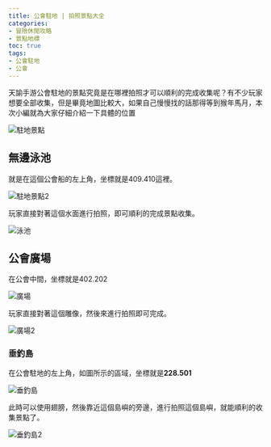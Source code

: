 ```yaml
---
title: 公會駐地 | 拍照景點大全
categories: 
- 冒險休閒攻略
- 景點地標
toc: true
tags:
- 公會駐地
- 公會
---
```


天諭手游公會駐地的景點究竟是在哪裡拍照才可以順利的完成收集呢？有不少玩家想要全部收集，但是畢竟地圖比較大，如果自己慢慢找的話那得等到猴年馬月，本次小編就為大家仔細介紹一下具體的位置 <!--more-->

![駐地景點](http://i.17173cdn.com/2fhnvk/YWxqaGBf/cms3/TkSmEMboBAkrFit.png!a-3-540x.png)

## 無邊泳池

就是在這個公會船的左上角，坐標就是409.410這裡。

![駐地景點2](http://i.17173cdn.com/2fhnvk/YWxqaGBf/cms3/SzyGQcboBAkrFit.png!a-3-540x.png)


玩家直接對著這個水面進行拍照，即可順利的完成景點收集。

![泳池](http://i.17173cdn.com/2fhnvk/YWxqaGBf/cms3/owYXJIboBAkrFjc.png!a-3-540x.png)

## 公會廣場

在公會中間，坐標就是402.202

![廣場](http://i.17173cdn.com/2fhnvk/YWxqaGBf/cms3/OCatWPboBAkrFja.png!a-3-540x.png)

玩家直接對著這個雕像，然後來進行拍照即可完成。

![廣場2](http://i.17173cdn.com/2fhnvk/YWxqaGBf/cms3/wvMfpbboBAkukdj.png!a-3-540x.png)

### 垂釣島

在公會駐地的左上角，如圖所示的區域，坐標就是**228.501**

![垂釣島](http://i.17173cdn.com/2fhnvk/YWxqaGBf/cms3/LOWpSmboBAkrFei.png!a-3-540x.png)

此時可以使用翅膀，然後靠近這個島嶼的旁邊，進行拍照這個島嶼，就能順利的收集景點了。

![垂釣島2](http://i.17173cdn.com/2fhnvk/YWxqaGBf/cms3/rtGelPboBAkrFdw.png!a-3-540x.png)


